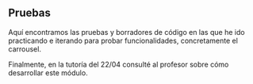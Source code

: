 ## Pruebas

Aquí encontramos las pruebas y borradores de código en las que he ido practicando e iterando para probar funcionalidades, concretamente el carrousel.

Finalmente, en la tutoría del 22/04 consulté al profesor sobre cómo desarrollar este módulo.